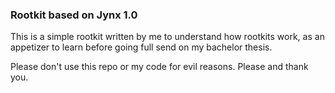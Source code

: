 ### Rootkit based on Jynx 1.0

This is a simple rootkit written by me to understand how rootkits work, as an appetizer to learn before going full send on my bachelor thesis.

Please don't use this repo or my code for evil reasons. Please and thank you.
